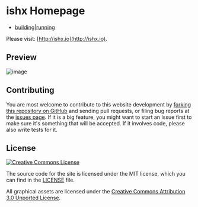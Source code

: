 # ishx Homepage

- [building](https://github.com/ishx/)|[running](https://ishx.github.io/)

Please visit: [http://ishx.io](http://ishx.io).

## Preview

<img alt="image" style="border-width:0" src="https://github.com/ishx/ishx.github.io/blob/master/res/screenshot.png" />

## Contributing

You are most welcome to contribute to this website development by [forking this repository on GitHub](https://github.com/ishx/ishx.github.io) and sending pull requests, or filing bug reports at the 
[issues page](http://github.comishx/ishx.github.io/issues). If it is a big feature,
you might want to start an Issue first to make sure it's something that will
be accepted.  If it involves code, please also write tests for it.

## License

<a rel="license" href="http://creativecommons.org/licenses/by-nc/3.0/">
    <img alt="Creative Commons License" style="border-width:0" src="http://i.creativecommons.org/l/by-nc/3.0/88x31.png" />
</a>

The source code for the site is licensed under the MIT license, which you can find in
the [LICENSE](https://github.com/ishxiao/ishx.github.io/blob/master/LICENSE) file.

All graphical assets are licensed under the
[Creative Commons Attribution 3.0 Unported License](https://creativecommons.org/licenses/by/3.0/).